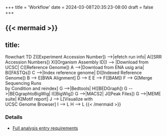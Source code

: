 +++
title = 'Workflow'
date = 2024-03-08T20:35:23-08:00
draft = false
+++

{{< mermaid >}}
---
title:
---
flowchart TD
    Z([Experiment Accession Number]) -->|efetch run info| A([SRR Accession Numbers])
	X([Organism Assembly ID]) --> |Download from UCSC| C([Reference Genome])
    A -->|Download from ENA usig aria| B([FASTQs])
    C -->|Index reference genome| D([Indexed Reference Genome])
    B --> E[BWA Alignment]
    D --> E
    E --> F([BAM])
    F --> G[Merge Sequencing Runs<br>by Condition and reindex]
    G -->|Bedtools| H([BEDGraph])
    G -->|BEGgraphtoBigWig| I([BigWig])
    G -->|MACS2| J([Peak Files])
    G -->|MEME suite| K[Motif report]
    J --> L[Visualize with<br>UCSC Genome Browser]
	I --> L
	H --> L
{{< /mermaid >}}

### Details

- [Full analysis entry requirements](https://bio-recap.github.io/Liu_2016/entry_and_reqs/)
